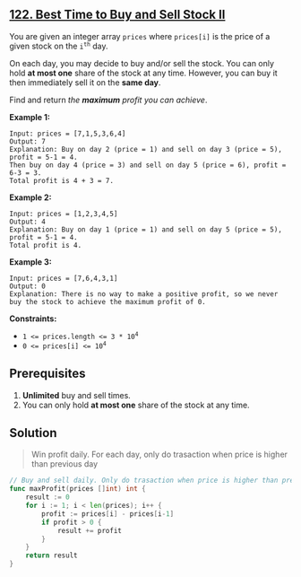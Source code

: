 ## [122. Best Time to Buy and Sell Stock II](https://leetcode.com/problems/best-time-to-buy-and-sell-stock-ii/)


You are given an integer array `prices` where `prices[i]` is the price of a given stock on the <code>i<sup>th</sup></code> day.

On each day, you may decide to buy and/or sell the stock. You can only hold **at most one** share of the stock at any time. However, you can buy it then immediately sell it on the **same day**.

Find and return _the **maximum** profit you can achieve_.

**Example 1:**

```
Input: prices = [7,1,5,3,6,4]
Output: 7
Explanation: Buy on day 2 (price = 1) and sell on day 3 (price = 5), profit = 5-1 = 4.
Then buy on day 4 (price = 3) and sell on day 5 (price = 6), profit = 6-3 = 3.
Total profit is 4 + 3 = 7.
```

**Example 2:**

```
Input: prices = [1,2,3,4,5]
Output: 4
Explanation: Buy on day 1 (price = 1) and sell on day 5 (price = 5), profit = 5-1 = 4.
Total profit is 4.
```

**Example 3:**

```
Input: prices = [7,6,4,3,1]
Output: 0
Explanation: There is no way to make a positive profit, so we never buy the stock to achieve the maximum profit of 0.
```

**Constraints:**

*   <code>1 <= prices.length <= 3 * 10<sup>4</sup></code>
*   <code>0 <= prices[i] <= 10<sup>4</sup></code>



## Prerequisites

1. **Unlimited** buy and sell times.
2. You can only hold **at most one** share of the stock at any time.



## Solution

> Win profit daily. For each day, only do trasaction when price is higher than previous day

```go
// Buy and sell daily. Only do trasaction when price is higher than previous day
func maxProfit(prices []int) int {
    result := 0
    for i := 1; i < len(prices); i++ {
        profit := prices[i] - prices[i-1]
        if profit > 0 {
            result += profit
        }
    }
    return result
}
```